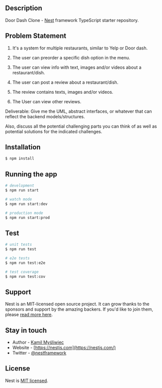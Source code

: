 ## Description

Door Dash Clone - [Nest](https://github.com/nestjs/nest) framework TypeScript starter repository.

## Problem Statement

1. It's a system for multiple restaurants, similar to Yelp or Door dash.

2. The user can preorder a specific dish option in the menu.

3. The user can view info with text, images and/or videos about a restaurant/dish.

4. The user can post a review about a restaurant/dish.

5. The review contains texts, images and/or videos.
6. The User can view other reviews.

Deliverable: Give me the UML, abstract interfaces, or whatever that can reflect the backend models/structures.

Also, discuss all the potential challenging parts you can think of as well as potential solutions for the indicated challenges.

## Installation

```bash
$ npm install
```

## Running the app

```bash
# development
$ npm run start

# watch mode
$ npm run start:dev

# production mode
$ npm run start:prod
```

## Test

```bash
# unit tests
$ npm run test

# e2e tests
$ npm run test:e2e

# test coverage
$ npm run test:cov
```

## Support

Nest is an MIT-licensed open source project. It can grow thanks to the sponsors and support by the amazing backers. If you'd like to join them, please [read more here](https://docs.nestjs.com/support).

## Stay in touch

- Author - [Kamil Myśliwiec](https://kamilmysliwiec.com)
- Website - [https://nestjs.com](https://nestjs.com/)
- Twitter - [@nestframework](https://twitter.com/nestframework)

## License

Nest is [MIT licensed](LICENSE).
